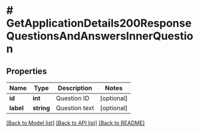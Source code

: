 # # GetApplicationDetails200ResponseQuestionsAndAnswersInnerQuestion

## Properties

Name | Type | Description | Notes
------------ | ------------- | ------------- | -------------
**id** | **int** | Question ID | [optional]
**label** | **string** | Question text | [optional]

[[Back to Model list]](../../README.md#models) [[Back to API list]](../../README.md#endpoints) [[Back to README]](../../README.md)
